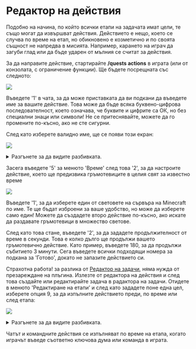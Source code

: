 # Редактор на действия

Подобно на начина, по който всички етапи на задачата имат цели, те също могат да извършват действия. Действието е нещо, което се случва по време на етап, но обикновено е козметично и по своята същност не напредва в мисията. Например, карането на играч да загуби глад или да бъде ударен от мълния се считат за действия.

За да направите действие, стартирайте **/quests actions** в играта (или от конзолата, с ограничение функции). Ще бъдете посрещната със следното:

![](../.gitbook/assets/action\_editor.png)

Въведете '1' в чата, за да може приставката да ви подкани да въведете име за вашите действие. Това може да бъде всяка буквено-цифрова последователност, което означава, че буквите и цифрите са ОК, но без специални знаци или символи! Не се притеснявайте, можете да го промените по-късно, ако не сте сигурни.

След като изберете валидно име, ще се появи този екран:

![](../.gitbook/assets/action\_main.png)

<details>

<summary>Разгънете за да видите разбивката.</summary>

1. Променете името на вашето действие
2. Изпратете съобщение, изчистете инвентар, дайте предмети, приложете ефекти на отвари, задайте ниво на глад, задайте ниво на насищане, телепортирайте се до местоположение или изпълнете команди
3. Задайте време за провал на мисията и дали да отнемите таймера за мисията
4. Задайте ефекти или задайте места за експлозия
5. Задайте буря или гръмотевицата в определен свят или задайте места за удар на мълния
6. Действие за създаване на чудовища
7. Изпълнете [Denizen](https://pikamug.gitbook.io/quests/beginner/dependencies#denizen) скрипт
8. Действие за провал на мисията
9. Завършете работата по действието си
10. Отхвърлете цялата работа по вашето действие

</details>

Засега въведете '5' за менюто 'Време' след това '2', за да настроите действие, което ще предизвика гръмотевиците в целия свят за известно време

![](../.gitbook/assets/action\_thunder.png)

Въведете '1', за да изберете един от световете на сървъра на Minecraft по име. Те ще бъдат изброени за ваше удобство, но може да изберете само един! Можете да създадете второ действие по-късно, ако искате да раздавате гръмотевици в множество светове.

След като това стане, въведете '2', за да зададете продължителност от време в секунди. Това е колко дълго ще продължи вашето гръмотевично действие. Като пример, въведете 180, за да продължи събитието 3 минути. Сега въведете всички подходящи номера за подкана за 'Готово', докато не запазите действието си.

Страхотна работа! за разлика от [Редактор на задачи](../setup/quests-editor.md), няма нужда от презареждане на плъгина. Излезте от редактора на действия и след това създайте или редактирайте задача в радактора на задачи. Отидете в менюто 'Редактиране на етапи' и след като зададете поне една цел, изберете опция 9, за да изпълните действието преди, по време или след етапа:

![](../.gitbook/assets/action\_quest.png)

<details>

<summary>Разгънете за да видите разбивката.</summary>

1. Активирайте в началото на етапа
2. Активирайте в края на етапа
3. Активирайте, ако играчът провали задачата
4. Активирайте, ако играча умря по време на етапа
5. Активирайте, ако играчът напусне сървъра по време на етапа
6. Активирайте, ако чат съобщение е изпратено по време на етапа
7. Активирайте, ако команда е изпълнена по време на етапа
8. Запазете и се върнете към предишното меню

</details>

Чатът и командните действия се изпълняват по време на етапа, когато играчът въведе съответно ключова дума или команда в играта.
